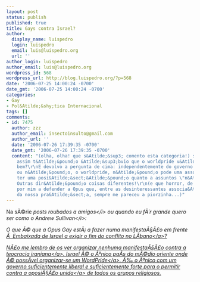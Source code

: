```yaml
---
layout: post
status: publish
published: true
title: Gays contra Israel?
author:
  display_name: luispedro
  login: luispedro
  email: luis@luispedro.org
  url: ''
author_login: luispedro
author_email: luis@luispedro.org
wordpress_id: 568
wordpress_url: http://blog.luispedro.org/?p=568
date: '2006-07-25 14:00:24 -0700'
date_gmt: '2006-07-25 14:00:24 -0700'
categories:
- Gay
- Pol&Atilde;&shy;tica Internacional
tags: []
comments:
- id: 7475
  author: zzz
  author_email: insectoinsulto@gmail.com
  author_url: ''
  date: '2006-07-26 17:39:35 -0700'
  date_gmt: '2006-07-26 17:39:35 -0700'
  content: "(olha, olha! que s&Atilde;&sup3; comento esta categoria!) ser&Atilde;&iexcl;
    assim t&Atilde;&pound;o &Atilde;&sup3;bvio que o worldpride v&Atilde;&iexcl; correr
    bem?\r\nE devolvo a pergunta de cima: independentemente do governo de Israel apoiar,
    ou n&Atilde;&pound;o, o worldpride, n&Atilde;&pound;o pode uma associa&Atilde;&sect;&Atilde;&pound;o
    ter uma posi&Atilde;&sect;&Atilde;&pound;o quanto a assuntos \"n&Atilde;&pound;o-gay\"?
    Outras dir&Atilde;&pound;o coisas diferentes!\r\n(e que horror, de repente dou
    por mim a defender a Opus que, entre as desinteressantes associa&Atilde;&sect;&Atilde;&micro;es
    da nossa pra&Atilde;&sect;a, sempre me pareceu a piorzinha...)"
---
```

<p>Na s&Atilde;&copy;rie <i>posts roubados a amigos<&#47;i> ou <i>quando eu f&Atilde;&acute;r grande quero ser como o Andrew Sullivan<&#47;i>:</p>
<p>O que &Atilde;&copy; que a Opus Gay est&Atilde;&iexcl; a fazer numa manifesta&Atilde;&sect;&Atilde;&pound;o em frente <a href="http:&#47;&#47;www.publico.clix.pt&#47;shownews.asp?id=1265151">&Atilde;&nbsp; Embaixada de Israel a exigir o fim do conflito no L&Atilde;&shy;bano<&#47;a>?</p>
<p>N&Atilde;&pound;o me lembro de os ver organizar nenhuma manifesta&Atilde;&sect;&Atilde;&pound;o contra a teocracia <a href="http:&#47;&#47;blog.luispedro.org&#47;?p=562">iraniana<&#47;a>. Israel &Atilde;&copy; o &Atilde;&ordm;nico pa&Atilde;&shy;s do m&Atilde;&copy;dio oriente onde &Atilde;&copy; poss&Atilde;&shy;vel organizar-se um <a href="http:&#47;&#47;www.worldpride.net&#47;">WordPride<&#47;a>. &Atilde;&permil; o &Atilde;&ordm;nico com um governo suficientemente liberal e suficientemente forte para o permitir contra a oposi&Atilde;&sect;&Atilde;&pound;o <a href="http:&#47;&#47;www.washingtonpost.com&#47;wp-dyn&#47;content&#47;article&#47;2006&#47;07&#47;12&#47;AR2006071200286.html">unida<&#47;a> de todos os grupos religiosos.</p>
